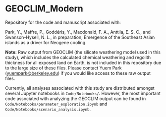 # GEOCLIM_Modern

Repository for the code and manuscript associated with:

Park, Y., Maffre, P., Goddéris, Y., Macdonald, F. A., Anttila, E. S. C., and Swanson-Hysell, N. L., in preparation, Emergence of the Southeast Asian islands as a driver for Neogene cooling.

**Note:** Raw output from GEOCLIM (the silicate weathering model used in this study), which includes the calculated chemical weathering and regolith thickness for all exposed land on Earth, is not included in this repository due to the large size of these files. Please contact Yuem Park (yuempark@berkeley.edu) if you would like access to these raw output files.

Currently, all analyses associated with this study are distributed amongst several Jupyter notebooks in `Code/Notebooks/`. However, the most important code associated with analyzing the GEOCLIM output can be found in `Code/Notebooks/parameter_exploration.ipynb` and `Code/Notebooks/scenario_analysis.ipynb`.
